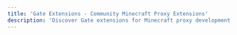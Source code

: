 ```yaml
---
title: 'Gate Extensions - Community Minecraft Proxy Extensions'
description: 'Discover Gate extensions for Minecraft proxy development. Community-built extensions, plugins, and tools to enhance your Gate Minecraft proxy setup.'
---
```

